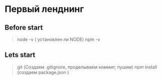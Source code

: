 # Первый ленднинг
## Before start
>node -v ( установлен ли NODE)
>npm -v 

## Lets start
> git  (Создаем .gitignore, проделываем коммит, пушим)
> npm install (создаем package.json )
